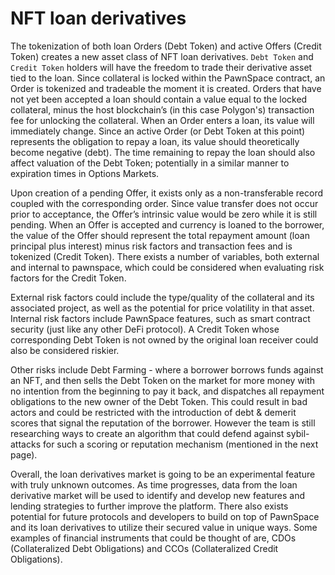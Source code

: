 # NFT loan derivatives

The tokenization of both loan Orders (Debt Token) and active Offers (Credit Token) creates a new asset class of NFT loan derivatives. `Debt Token` and `Credit Token` holders will have the freedom to trade their derivative asset tied to the loan. Since collateral is locked within the PawnSpace contract, an Order is tokenized and tradeable the moment it is created. Orders that have not yet been accepted a loan should contain a value equal to the locked collateral, minus the host blockchain’s (in this case Polygon's) transaction fee for unlocking the collateral. When an Order enters a loan, its value will immediately change. Since an active Order (or Debt Token at this point) represents the obligation to repay a loan, its value should theoretically become negative (debt). The time remaining to repay the loan should also affect valuation of the Debt Token; potentially in a similar manner to expiration times in Options Markets.


Upon creation of a pending Offer, it exists only as a non-transferable record coupled with the corresponding order. Since value transfer does not occur prior to acceptance, the Offer’s intrinsic value would be zero while it is still pending. When an Offer is accepted and currency is loaned to the borrower, the value of the Offer should represent the total repayment amount \(loan principal plus interest\) minus risk factors and transaction fees and is tokenized (Credit Token). There exists a number of variables, both external and internal to pawnspace, which could be considered when evaluating risk factors for the Credit Token. 

External risk factors could include the type/quality of the collateral and its associated project, as well as the potential for price volatility in that asset. Internal risk factors include PawnSpace features, such as smart contract security (just like any other DeFi protocol). A Credit Token whose corresponding Debt Token is not owned by the original loan receiver could also be considered riskier. 

Other risks include Debt Farming -  where a borrower borrows funds against an NFT, and then sells the Debt Token on the market for more money with no intention from the beginning to pay it back, and dispatches all repayment obligations to the new owner of the Debt Token. This could result in bad actors and could be restricted with the introduction of debt & demerit scores that signal the reputation of the borrower. However the team is still researching ways to create an algorithm that could defend against sybil-attacks for such a scoring or reputation mechanism (mentioned in the next page).

Overall, the loan derivatives market is going to be an experimental feature with truly unknown outcomes. As time progresses, data from the loan derivative market will be used to identify and develop new features and lending strategies to further improve the platform. There also exists potential for future protocols and developers to build on top of PawnSpace and its loan derivatives to utilize their secured value in unique ways. Some examples of financial instruments that could be thought of are, CDOs (Collateralized Debt Obligations) and CCOs (Collateralized Credit Obligations).

